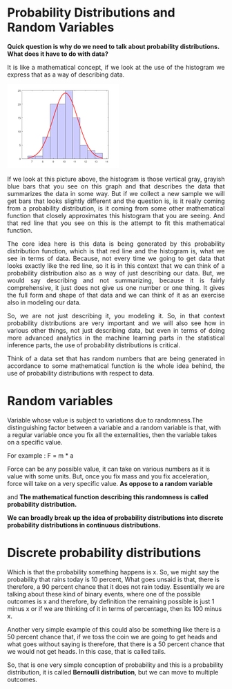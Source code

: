 # Probability Distributions and Random Variables

**Quick question is why do we need to talk about probability distributions. What does it have to do with data?**

<div style="text-align: justify;">
It is like a mathematical concept, if we look at the use of the histogram we express that as a way of describing data.</div>

![alt text]( https://raw.githubusercontent.com/AbhishekKumar4/Data-Analytics/master/Probability%20Distributions%20and%20Random%20Variables/Probability%20Distributions%20and%20Random%20Variables%20Intro/distri.png)
<p style='text-align: justify;'>If we look at this picture above, the histogram is those vertical gray, grayish blue bars that you see on this graph and that describes the data that summarizes the data in some way. But if we collect a new sample we will get bars that looks slightly different and the question is, is it really coming from a probability distribution, is it coming from some other mathematical function that closely approximates this histogram that you are seeing. And that red line that you see on this is the attempt to fit this mathematical function.</p>

<p style='text-align: justify;'>The core idea here is this data is being generated by this probability distribution function, which is that red line and the histogram is, what we see in terms of data. Because, not every time we going to get data that looks exactly like the red line, so it is in this context that we can think of a probability distribution also as a way of just describing our data. But, we would say describing and not summarizing, because it is fairly comprehensive, it just does not give us one number or one thing. It gives the full form and shape of that data and we can think of it as an exercise also in modeling our data.</p>

<p style='text-align: justify;'>So, we are not just describing it, you modeling it. So, in that context probability distributions are very important and we will also see how in various other things, not just describing data, but even in terms of doing more advanced analytics in the machine learning parts in the statistical inference parts, the use of probability distributions is critical.</p>

<p style='text-align: justify;'>Think of a data set that has random numbers that are being generated in accordance to some mathematical function is the whole idea behind, the use of probability distributions with respect to data.</p>


# Random variables
Variable whose value is subject to variations due to randomness.The distinguishing factor between a variable and a random variable is that, with a regular variable once you fix all the externalities, then the variable takes on a specific value.

For example : F = m * a

Force can be any possible value, it can take on various numbers as it is value with some units. But, once you fix mass and you fix acceleration, force will take on a very specific value. **As oppose to a random variable**

and **The mathematical function describing this randomness is called probability distribution.**


**We can broadly break up the idea of probability distributions into discrete probability distributions in continuous distributions.**

 # Discrete probability distributions
Which is that the probability something happens is x. So, we might say the probability that rains today is 10 percent, What goes unsaid is that, there is therefore, a 90 percent chance that it does not rain today. Essentially we are talking about these kind of binary events, where one of the possible outcomes is x and therefore, by definition the remaining possible is just 1 minus x or if we are thinking of it in terms of percentage, then its 100 minus x.

Another very simple example of this could also be something like there is a 50 percent chance that, if we toss the coin we are going to get heads and what goes without saying is therefore, that there is a 50 percent chance that we would not get heads. In this case, that is called tails.

So, that is one very simple conception of probability and this is a probability distribution, it is called **Bernoulli distribution**, but we can move to multiple outcomes.
